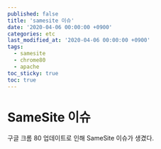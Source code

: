 ```yaml
---
published: false
title: 'samesite 이슈'
date: '2020-04-06 00:00:00 +0900'
categories: etc
last_modified_at: '2020-04-06 00:00:00 +0900'
tags:
  - samesite
  - chrome80
  - apache
toc_sticky: true
toc: true
---
```


# SameSite 이슈

구글 크롬 80 업데이트로 인해 SameSite 이슈가 생겼다.

